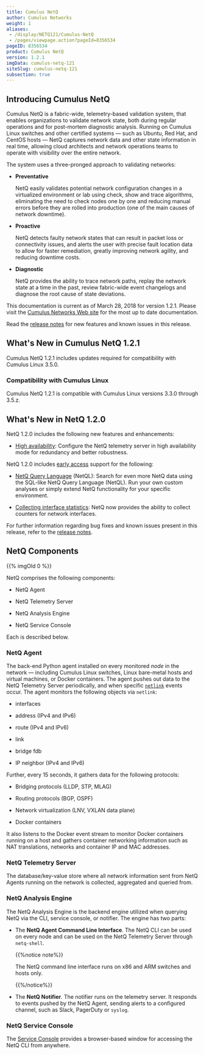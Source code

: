 ```yaml
---
title: Cumulus NetQ
author: Cumulus Networks
weight: 1
aliases:
 - /display/NETQ121/Cumulus-NetQ
 - /pages/viewpage.action?pageId=8356534
pageID: 8356534
product: Cumulus NetQ
version: 1.2.1
imgData: cumulus-netq-121
siteSlug: cumulus-netq-121
subsection: true
---
```

## <span>Introducing Cumulus NetQ</span>

Cumulus NetQ is a fabric-wide, telemetry-based validation system, that
enables organizations to validate network state, both during regular
operations and for post-mortem diagnostic analysis. Running on Cumulus
Linux switches and other certified systems — such as Ubuntu, Red Hat,
and CentOS hosts — NetQ captures network data and other state
information in real time, allowing cloud architects and network
operations teams to operate with visibility over the entire network.

The system uses a three-pronged approach to validating networks:

  - **Preventative**
    
    NetQ easily validates potential network configuration changes in a
    virtualized environment or lab using check, show and trace
    algorithms, eliminating the need to check nodes one by one and
    reducing manual errors before they are rolled into production (one
    of the main causes of network downtime).

  - **Proactive**
    
    NetQ detects faulty network states that can result in packet loss or
    connectivity issues, and alerts the user with precise fault location
    data to allow for faster remediation, greatly improving network
    agility, and reducing downtime costs.

  - **Diagnostic**
    
    NetQ provides the ability to trace network paths, replay the network
    state at a time in the past, review fabric-wide event changelogs and
    diagnose the root cause of state deviations.

This documentation is current as of March 28, 2018 for version 1.2.1.
Please visit the [Cumulus Networks Web
site](http://docs.cumulusnetworks.com) for the most up to date
documentation.

Read the [release
notes](https://support.cumulusnetworks.com/hc/en-us/articles/115015123487)
for new features and known issues in this release.

## <span>What's New in Cumulus NetQ 1.2.1</span>

Cumulus NetQ 1.2.1 includes updates required for compatibility with
Cumulus Linux 3.5.0.

### <span>Compatibility with Cumulus Linux</span>

Cumulus NetQ 1.2.1 is compatible with Cumulus Linux versions 3.3.0
through 3.5.z.

## <span>What's New in NetQ 1.2.0</span>

NetQ 1.2.0 includes the following new features and enhancements:

  - [High
    availability](/version/cumulus-netq-121/Getting-Started-with-NetQ/Configuring-High-Availability-Mode):
    Configure the NetQ telemetry server in high availability mode for
    redundancy and better robustness.

NetQ 1.2.0 includes [early
access](https://support.cumulusnetworks.com/hc/en-us/articles/202933878-Early-Access-Features-Defined)
support for the following:

  - [NetQ Query
    Language](/version/cumulus-netq-121/Early-Access-Features/Querying-the-NetQ-Database)
    (NetQL): Search for even more NetQ data using the SQL-like NetQ
    Query Language (NetQL). Run your own custom analyses or simply
    extend NetQ functionality for your specific environment.

  - [Collecting interface
    statistics](/version/cumulus-netq-121/Early-Access-Features/Collecting-Interface-Statistics):
    NetQ now provides the ability to collect counters for network
    interfaces.

For further information regarding bug fixes and known issues present in
this release, refer to the [release
notes](https://support.cumulusnetworks.com/hc/en-us/articles/115015123487).

## <span>NetQ Components</span>

{{% imgOld 0 %}}

NetQ comprises the following components:

  - NetQ Agent

  - NetQ Telemetry Server

  - NetQ Analysis Engine

  - NetQ Service Console

Each is described below.

### <span>NetQ Agent</span>

The back-end Python agent installed on every monitored *node* in the
network — including Cumulus Linux switches, Linux bare-metal hosts and
virtual machines, or Docker containers. The agent pushes out data to the
NetQ Telemetry Server periodically, and when specific
[`netlink`](https://wiki.linuxfoundation.org/networking/netlink) events
occur. The agent monitors the following objects via `netlink`:

  - interfaces

  - address (IPv4 and IPv6)

  - route (IPv4 and IPv6)

  - link

  - bridge fdb

  - IP neighbor (IPv4 and IPv6)

Further, every 15 seconds, it gathers data for the following protocols:

  - Bridging protocols (LLDP, STP, MLAG)

  - Routing protocols (BGP, OSPF)

  - Network virtualization (LNV, VXLAN data plane)

  - Docker containers

It also listens to the Docker event stream to monitor Docker containers
running on a host and gathers container networking information such as
NAT translations, networks and container IP and MAC addresses.

### <span>NetQ Telemetry Server</span>

The database/key-value store where all network information sent from
NetQ Agents running on the network is collected, aggregated and queried
from.

### <span>NetQ Analysis Engine</span>

The NetQ Analysis Engine is the backend engine utilized when querying
NetQ via the CLI, service console, or notifier. The engine has two
parts:

  - The **NetQ Agent Command Line Interface**. The NetQ CLI can be used
    on every node and can be used on the NetQ Telemetry Server through
    `netq-shell`.
    
    {{%notice note%}}
    
    The NetQ command line interface runs on x86 and ARM switches and
    hosts only.
    
    {{%/notice%}}

  - The **NetQ Notifier**. The notifier runs on the telemetry server. It
    responds to events pushed by the NetQ Agent, sending alerts to a
    configured channel, such as Slack, PagerDuty or `syslog`.

### <span>NetQ Service Console</span>

The [Service Console](/version/cumulus-netq-121/NetQ-Service-Console)
provides a browser-based window for accessing the NetQ CLI from
anywhere.

<article id="html-search-results" class="ht-content" style="display: none;">

</article>

<footer id="ht-footer">

</footer>
